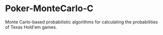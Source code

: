 # Poker-MonteCarlo-C
Monte Carlo-based probabilistic algorithms for calculating the probabilities of Texas Hold'em games.
